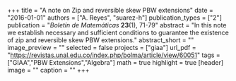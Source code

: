 +++
title = "A note on Zip and reversible skew PBW extensions"
date = "2016-01-01"
authors = ["A. Reyes", "suarez-h"]
publication_types = ["2"]
publication = "*Boletín de Matemáticas* **23**(1), 71-79"
abstract = "In this note we establish necessary and sufficient conditions to guarantee the existence of zip and reversible skew PBW extensions."
abstract_short = ""
image_preview = ""
selected = false
projects = ["giaa"]
url_pdf = "https://revistas.unal.edu.co/index.php/bolma/article/view/60051"
tags = ["GIAA","PBW Extensions","Algebra"]
math = true
highlight = true
[header]
image = ""
caption = ""
+++

